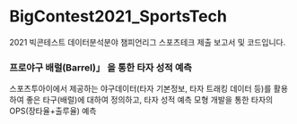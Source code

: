 # BigContest2021_SportsTech

2021 빅콘테스트 데이터분석분야 챔피언리그 스포츠테크 제출 보고서 및 코드입니다.

### 프로야구 배럴(Barrel)」 을 통한 타자 성적 예측
스포츠투아이에서 제공하는 야구데이터(타자 기본정보, 타자 트래킹 데이터 등)를 활용하여 좋은 타구(배럴)에 대하여 정의하고, 타자 성적 예측 모형 개발을 통한 타자의 OPS(장타율+출루율) 예측

